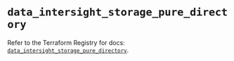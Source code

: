 # `data_intersight_storage_pure_directory`

Refer to the Terraform Registry for docs: [`data_intersight_storage_pure_directory`](https://registry.terraform.io/providers/ciscodevnet/intersight/1.0.71/docs/data-sources/storage_pure_directory).
